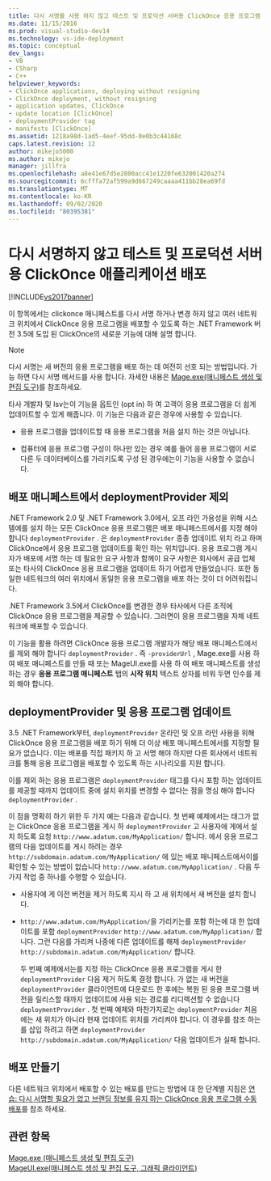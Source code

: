 ```yaml
---
title: 다시 서명를 사용 하지 않고 테스트 및 프로덕션 서버용 ClickOnce 응용 프로그램 배포 | Microsoft Docs
ms.date: 11/15/2016
ms.prod: visual-studio-dev14
ms.technology: vs-ide-deployment
ms.topic: conceptual
dev_langs:
- VB
- CSharp
- C++
helpviewer_keywords:
- ClickOnce applications, deploying without resigning
- ClickOnce deployment, without resigning
- application updates, ClickOnce
- update location [ClickOnce]
- deploymentProvider tag
- manifests [ClickOnce]
ms.assetid: 1218a98d-1ad5-4eef-95dd-0e0b3c44168c
caps.latest.revision: 12
author: mikejo5000
ms.author: mikejo
manager: jillfra
ms.openlocfilehash: a8e41e67d5e2800acc41e1220fe632001420a274
ms.sourcegitcommit: 6cfffa72af599a9d667249caaaa411bb28ea69fd
ms.translationtype: MT
ms.contentlocale: ko-KR
ms.lasthandoff: 09/02/2020
ms.locfileid: "80395381"
---
```

# <a name="deploying-clickonce-applications-for-testing-and-production-servers-without-resigning"></a>다시 서명하지 않고 테스트 및 프로덕션 서버용 ClickOnce 애플리케이션 배포
[!INCLUDE[vs2017banner](../includes/vs2017banner.md)]

이 항목에서는 clickonce 매니페스트를 다시 서명 하거나 변경 하지 않고 여러 네트워크 위치에서 ClickOnce 응용 프로그램을 배포할 수 있도록 하는 .NET Framework 버전 3.5에 도입 된 ClickOnce의 새로운 기능에 대해 설명 합니다.  
  
> [!NOTE]
> 다시 서명는 새 버전의 응용 프로그램을 배포 하는 데 여전히 선호 되는 방법입니다. 가능 하면 다시 서명 메서드를 사용 합니다. 자세한 내용은 [Mage.exe(매니페스트 생성 및 편집 도구)](https://msdn.microsoft.com/library/77dfe576-2962-407e-af13-82255df725a1)를 참조하세요.  
  
 타사 개발자 및 Isv는이 기능을 옵트인 (opt in) 하 여 고객이 응용 프로그램을 더 쉽게 업데이트할 수 있게 해줍니다. 이 기능은 다음과 같은 경우에 사용할 수 있습니다.  
  
- 응용 프로그램을 업데이트할 때 응용 프로그램을 처음 설치 하는 것은 아닙니다.  
  
- 컴퓨터에 응용 프로그램 구성이 하나만 있는 경우 예를 들어 응용 프로그램이 서로 다른 두 데이터베이스를 가리키도록 구성 된 경우에는이 기능을 사용할 수 없습니다.  
  
## <a name="excluding-deploymentprovider-from-deployment-manifests"></a>배포 매니페스트에서 deploymentProvider 제외  
 .NET Framework 2.0 및 .NET Framework 3.0에서, 오프 라인 가용성을 위해 시스템에를 설치 하는 모든 ClickOnce 응용 프로그램은 배포 매니페스트에서를 지정 해야 합니다 `deploymentProvider` . 은 `deploymentProvider` 종종 업데이트 위치 라고 하며 ClickOnce에서 응용 프로그램 업데이트를 확인 하는 위치입니다. 응용 프로그램 게시자가 배포에 서명 하는 데 필요한 요구 사항과 함께이 요구 사항은 회사에서 공급 업체 또는 타사의 ClickOnce 응용 프로그램을 업데이트 하기 어렵게 만들었습니다. 또한 동일한 네트워크의 여러 위치에서 동일한 응용 프로그램을 배포 하는 것이 더 어려워집니다.  
  
 .NET Framework 3.5에서 ClickOnce를 변경한 경우 타사에서 다른 조직에 ClickOnce 응용 프로그램을 제공할 수 있습니다. 그러면이 응용 프로그램을 자체 네트워크에 배포할 수 있습니다.  
  
 이 기능을 활용 하려면 ClickOnce 응용 프로그램 개발자가 해당 배포 매니페스트에서를 제외 해야 합니다 `deploymentProvider` . 즉 `-providerUrl` , Mage.exe를 사용 하 여 배포 매니페스트를 만들 때 또는 MageUI.exe를 사용 하 여 배포 매니페스트를 생성 하는 경우 **응용 프로그램 매니페스트** 탭의 **시작 위치** 텍스트 상자를 비워 두면 인수를 제외 해야 합니다.  
  
## <a name="deploymentprovider-and-application-updates"></a>deploymentProvider 및 응용 프로그램 업데이트  
 3.5 .NET Framework부터, `deploymentProvider` 온라인 및 오프 라인 사용을 위해 ClickOnce 응용 프로그램을 배포 하기 위해 더 이상 배포 매니페스트에서를 지정할 필요가 없습니다. 이는 배포를 직접 패키지 하 고 서명 해야 하지만 다른 회사에서 네트워크를 통해 응용 프로그램을 배포할 수 있도록 하는 시나리오를 지원 합니다.  
  
 이를 제외 하는 응용 프로그램은 `deploymentProvider` 태그를 다시 포함 하는 업데이트를 제공할 때까지 업데이트 중에 설치 위치를 변경할 수 없다는 점을 명심 해야 합니다 `deploymentProvider` .  
  
 이 점을 명확히 하기 위한 두 가지 예는 다음과 같습니다. 첫 번째 예제에서는 태그가 없는 ClickOnce 응용 프로그램을 게시 하 `deploymentProvider` 고 사용자에 게에서 설치 하도록 요청 `http://www.adatum.com/MyApplication/` 합니다. 에서 응용 프로그램의 다음 업데이트를 게시 하려는 경우 `http://subdomain.adatum.com/MyApplication/` 에 있는 배포 매니페스트에서이를 확인할 수 있는 방법이 없습니다 `http://www.adatum.com/MyApplication/` . 다음 두 가지 작업 중 하나를 수행할 수 있습니다.  
  
- 사용자에 게 이전 버전을 제거 하도록 지시 하 고 새 위치에서 새 버전을 설치 합니다.  
  
- `http://www.adatum.com/MyApplication/`을 가리키는를 포함 하는에 대 한 업데이트를 포함 `deploymentProvider` `http://www.adatum.com/MyApplication/` 합니다. 그런 다음를 가리켜 나중에 다른 업데이트를 해제 `deploymentProvider` `http://subdomain.adatum.com/MyApplication/` 합니다.  
  
  두 번째 예제에서는를 지정 하는 ClickOnce 응용 프로그램을 게시 한 `deploymentProvider` 다음 제거 하도록 결정 합니다. 가 없는 새 버전을 `deploymentProvider` 클라이언트에 다운로드 한 후에는 복원 된 응용 프로그램 버전을 릴리스할 때까지 업데이트에 사용 되는 경로를 리디렉션할 수 없습니다 `deploymentProvider` . 첫 번째 예제와 마찬가지로는 `deploymentProvider` 처음에는 새 위치가 아니라 현재 업데이트 위치를 가리켜야 합니다. 이 경우를 참조 하는를 삽입 하려고 하면 `deploymentProvider` `http://subdomain.adatum.com/MyApplication/` 다음 업데이트가 실패 합니다.  
  
## <a name="creating-a-deployment"></a>배포 만들기  
 다른 네트워크 위치에서 배포할 수 있는 배포를 만드는 방법에 대 한 단계별 지침은 [연습: 다시 서명할 필요가 없고 브랜딩 정보를 유지 하는 ClickOnce 응용 프로그램 수동 배포](/visualstudio/deployment/walkthrough-manually-deploying-a-clickonce-app-no-re-signing-required?view=vs-2015)를 참조 하세요.  
  
## <a name="see-also"></a>관련 항목  
 [Mage.exe (매니페스트 생성 및 편집 도구)](https://msdn.microsoft.com/library/77dfe576-2962-407e-af13-82255df725a1)   
 [MageUI.exe(매니페스트 생성 및 편집 도구, 그래픽 클라이언트)](https://msdn.microsoft.com/library/f9e130a6-8117-49c4-839c-c988f641dc14)
